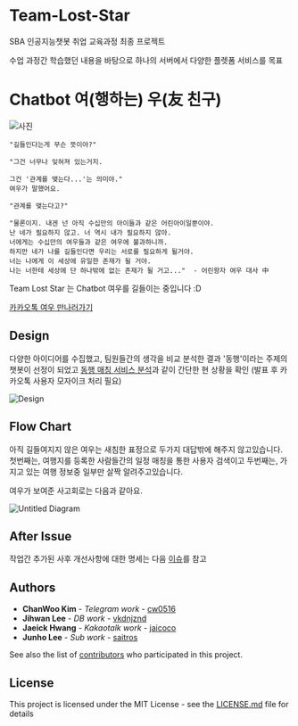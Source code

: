 # Team-Lost-Star

SBA 인공지능챗봇 취업 교육과정 최종 프로젝트

수업 과정간 학습했던 내용을 바탕으로 하나의 서버에서 다양한 플렛폼 서비스를 목표

# Chatbot 여(행하는) 우(友 친구)
![사진](https://mblogthumb-phinf.pstatic.net/20160620_99/mikybong113_1466431410996E1LXs_JPEG/ART1512210710071B2G9KTC.jpg?type=w2)
```
"길들인다는게 무슨 뜻이야?"

"그건 너무나 잊혀져 있는거지.

그건 '관계를 맺는다...'는 의미야."
여우가 말했어요.

"관계를 맺는다고?"

"물론이지. 내겐 넌 아직 수십만의 아이들과 같은 어린아이일뿐이야.
난 네가 필요하지 않고. 너 역시 내가 필요하지 않아.
너에게는 수십만의 여우들과 같은 여우에 불과하니까.
하지만 네가 나를 길들인다면 우리는 서로를 필요하게 될거야.
너는 나에게 이 세상에 유일한 존재가 될 거야.
나는 너한테 세상에 단 하나밖에 없는 존재가 될 거고..."  - 어린왕자 여우 대사 中
```
Team Lost Star 는 Chatbot 여우를 길들이는 중입니다 :D 

[카카오톡 여우 만나러가기](https://pf.kakao.com/_xcwxjxgT)

## Design


다양한 아이디어를 수집했고, 팀원들간의 생각을 비교 분석한 결과 '동행'이라는 주제의 챗봇이 선정이 되었고 [동행 매칭 서비스 분석](https://github.com/saitros/Team-Lost-Star/blob/master/Design/chanwoo/%EB%8F%99%ED%96%89%20%EB%A7%A4%EC%B9%AD%20%ED%95%A9%EB%A6%AC%ED%99%94%EC%8B%9C%ED%82%A4%EA%B8%B0.pptx)과 같이 간단한 현 상황을 확인 (발표 후 카카오톡 사용자 모자이크 처리 필요)

![Design](https://user-images.githubusercontent.com/16240290/69395298-d103f200-0d21-11ea-84a9-c0110b4d235f.jpg)


## Flow Chart

아직 길들여지지 않은 여우는 새침한 표정으로 두가지 대답밖에 해주지 않고있습니다.
첫번째는, 여행지를 등록한 사람들간의 일정 매칭을 통한 사용자 검색이고
두번째는, 가지고 있는 여행 정보중 일부만 살짝 알려주고있습니다.

여우가 보여준 사고회로는 다음과 같아요.

![Untitled Diagram](https://raw.githubusercontent.com/saitros/Team-Lost-Star/master/Design/JaeIck/KakaoTalk_20191122_140658959.jpg)

## After Issue 

작업간 추가된 사후 개선사항에 대한 명세는 다음 [이슈](https://github.com/saitros/Team-Lost-Star/issues/5)를 참고

## Authors

* **ChanWoo Kim** - *Telegram work* - [cw0516](https://github.com/cw0516)
* **Jihwan Lee** - *DB work* - [vkdnjznd](https://github.com/vkdnjznd)
* **Jaeick Hwang** - *Kakaotalk work* - [jaicoco](https://github.com/jaicoco)
* **Junho Lee** - *Sub work* - [saitros](https://github.com/saitros)

See also the list of [contributors](https://github.com/saitros/Team-Lost-Star/graphs/contributors) who participated in this project.

## License

This project is licensed under the MIT License - see the [LICENSE.md](https://github.com/saitros/Team-Lost-Star/blob/master/LICENSE) file for details
